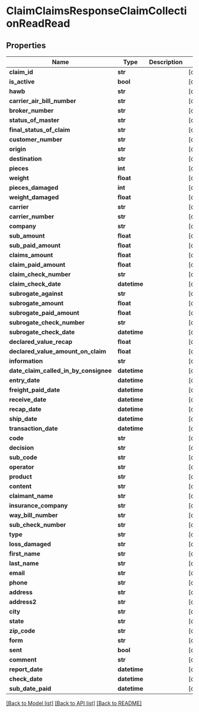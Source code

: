 # ClaimClaimsResponseClaimCollectionReadRead

## Properties
Name | Type | Description | Notes
------------ | ------------- | ------------- | -------------
**claim_id** | **str** |  | [optional] 
**is_active** | **bool** |  | [optional] 
**hawb** | **str** |  | [optional] 
**carrier_air_bill_number** | **str** |  | [optional] 
**broker_number** | **str** |  | [optional] 
**status_of_master** | **str** |  | [optional] 
**final_status_of_claim** | **str** |  | [optional] 
**customer_number** | **str** |  | [optional] 
**origin** | **str** |  | [optional] 
**destination** | **str** |  | [optional] 
**pieces** | **int** |  | [optional] 
**weight** | **float** |  | [optional] 
**pieces_damaged** | **int** |  | [optional] 
**weight_damaged** | **float** |  | [optional] 
**carrier** | **str** |  | [optional] 
**carrier_number** | **str** |  | [optional] 
**company** | **str** |  | [optional] 
**sub_amount** | **float** |  | [optional] 
**sub_paid_amount** | **float** |  | [optional] 
**claims_amount** | **float** |  | [optional] 
**claim_paid_amount** | **float** |  | [optional] 
**claim_check_number** | **str** |  | [optional] 
**claim_check_date** | **datetime** |  | [optional] 
**subrogate_against** | **str** |  | [optional] 
**subrogate_amount** | **float** |  | [optional] 
**subrogate_paid_amount** | **float** |  | [optional] 
**subrogate_check_number** | **str** |  | [optional] 
**subrogate_check_date** | **datetime** |  | [optional] 
**declared_value_recap** | **float** |  | [optional] 
**declared_value_amount_on_claim** | **float** |  | [optional] 
**information** | **str** |  | [optional] 
**date_claim_called_in_by_consignee** | **datetime** |  | [optional] 
**entry_date** | **datetime** |  | [optional] 
**freight_paid_date** | **datetime** |  | [optional] 
**receive_date** | **datetime** |  | [optional] 
**recap_date** | **datetime** |  | [optional] 
**ship_date** | **datetime** |  | [optional] 
**transaction_date** | **datetime** |  | [optional] 
**code** | **str** |  | [optional] 
**decision** | **str** |  | [optional] 
**sub_code** | **str** |  | [optional] 
**operator** | **str** |  | [optional] 
**product** | **str** |  | [optional] 
**content** | **str** |  | [optional] 
**claimant_name** | **str** |  | [optional] 
**insurance_company** | **str** |  | [optional] 
**way_bill_number** | **str** |  | [optional] 
**sub_check_number** | **str** |  | [optional] 
**type** | **str** |  | [optional] 
**loss_damaged** | **str** |  | [optional] 
**first_name** | **str** |  | [optional] 
**last_name** | **str** |  | [optional] 
**email** | **str** |  | [optional] 
**phone** | **str** |  | [optional] 
**address** | **str** |  | [optional] 
**address2** | **str** |  | [optional] 
**city** | **str** |  | [optional] 
**state** | **str** |  | [optional] 
**zip_code** | **str** |  | [optional] 
**form** | **str** |  | [optional] 
**sent** | **bool** |  | [optional] 
**comment** | **str** |  | [optional] 
**report_date** | **datetime** |  | [optional] 
**check_date** | **datetime** |  | [optional] 
**sub_date_paid** | **datetime** |  | [optional] 

[[Back to Model list]](../README.md#documentation-for-models) [[Back to API list]](../README.md#documentation-for-api-endpoints) [[Back to README]](../README.md)

